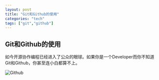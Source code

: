 ```yaml
---
layout: post
title: "Git和Github的使用"
categories: "tech"
tags: ["git","github"]
---
```


Git和Github的使用
--------------------------



如今开源协作编程已经进入了公众的眼球。如果你是一个Developer而你不知道Git和Github，你甚至连小白都算不上。

<!-- moreandmore -->
![Github](https://developer.github.com/assets/images/gundamcat.png)
